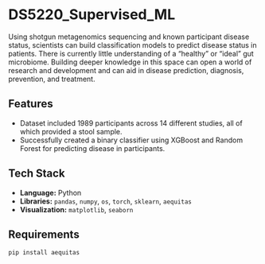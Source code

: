 # DS5220_Supervised_ML
Using shotgun metagenomics sequencing and known participant disease status, scientists can build classification models to predict disease status in patients. There is currently little understanding of a “healthy” or
“ideal” gut microbiome. Building deeper knowledge in this space can open a world of research and development and can aid in disease prediction, diagnosis, prevention, and treatment.

## Features
* Dataset included 1989 participants across 14 different studies, all of which provided a stool sample.
* Successfully created a binary classifier using XGBoost and Random Forest for predicting disease in participants.

## Tech Stack
* **Language:** Python  
* **Libraries:** `pandas`, `numpy`, `os`, `torch`, `sklearn`, `aequitas`
* **Visualization:** `matplotlib`, `seaborn`
  
## Requirements

```
pip install aequitas
```


